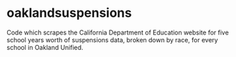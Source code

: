 # oaklandsuspensions
Code which scrapes the California Department of Education website for five school years worth of suspensions data, broken down by race, for every school in Oakland Unified. 
